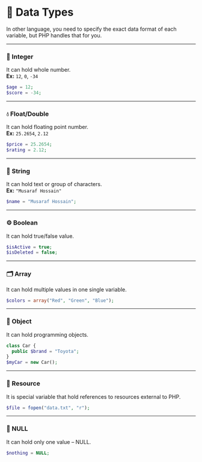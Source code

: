 # 🧾 Data Types

In other language, you need to specify the exact data format of each variable, but PHP handles that for you.

---

### 🔢 Integer  
It can hold whole number.  
**Ex:** `12`, `0`, `-34`  
```php
$age = 12;
$score = -34;
```

---

### 💧 Float/Double  
It can hold floating point number.  
**Ex:** `25.2654`, `2.12`  
```php
$price = 25.2654;
$rating = 2.12;
```

---

### 📝 String  
It can hold text or group of characters.  
**Ex:** `"Musaraf Hossain"`  
```php
$name = "Musaraf Hossain";
```

---

### ⚙️ Boolean  
It can hold true/false value.  
```php
$isActive = true;
$isDeleted = false;
```

---

### 🗂️ Array  
It can hold multiple values in one single variable.  
```php
$colors = array("Red", "Green", "Blue");
```

---

### 🧱 Object  
It can hold programming objects.  
```php
class Car {
  public $brand = "Toyota";
}
$myCar = new Car();
```

---

### 🔗 Resource  
It is special variable that hold references to resources external to PHP.  
```php
$file = fopen("data.txt", "r");
```

---

### 🚫 NULL  
It can hold only one value – NULL.  
```php
$nothing = NULL;
```